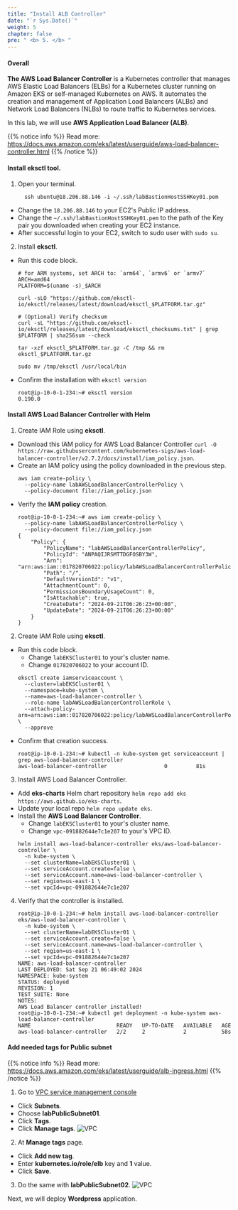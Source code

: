 ```yaml
---
title: "Install ALB Controller"
date: "`r Sys.Date()`"
weight: 5
chapter: false
pre: " <b> 5. </b> "
---
```


#### Overall

**The AWS Load Balancer Controller** is a Kubernetes controller that manages AWS Elastic Load Balancers (ELBs) for a Kubernetes cluster running on Amazon EKS or self-managed Kubernetes on AWS. It automates the creation and management of Application Load Balancers (ALBs) and Network Load Balancers (NLBs) to route traffic to Kubernetes services.

In this lab, we will use **AWS Application Load Balancer (ALB)**.

{{% notice info %}}
Read more: https://docs.aws.amazon.com/eks/latest/userguide/aws-load-balancer-controller.html
{{% /notice %}}

#### Install **eksctl** tool.

1. Open your terminal.
   ```
     ssh ubuntu@18.206.88.146 -i ~/.ssh/labBastionHostSSHKey01.pem
   ```

- Change the `18.206.88.146` to your EC2's Public IP address.
- Change the `~/.ssh/labBastionHostSSHKey01.pem` to the path of the Key pair you downloaded when creating your EC2 instance.
- After successful login to your EC2, switch to sudo user with `sudo su`.

2. Install **eksctl**.

- Run this code block.

  ```
  # for ARM systems, set ARCH to: `arm64`, `armv6` or `armv7`
  ARCH=amd64
  PLATFORM=$(uname -s)_$ARCH

  curl -sLO "https://github.com/eksctl-io/eksctl/releases/latest/download/eksctl_$PLATFORM.tar.gz"

  # (Optional) Verify checksum
  curl -sL "https://github.com/eksctl-io/eksctl/releases/latest/download/eksctl_checksums.txt" | grep $PLATFORM | sha256sum --check

  tar -xzf eksctl_$PLATFORM.tar.gz -C /tmp && rm eksctl_$PLATFORM.tar.gz

  sudo mv /tmp/eksctl /usr/local/bin
  ```

- Confirm the installation with `eksctl version`
  ```
  root@ip-10-0-1-234:~# eksctl version
  0.190.0
  ```

#### Install AWS Load Balancer Controller with Helm

1. Create IAM Role using **eksctl**.

- Download this IAM policy for AWS Load Balancer Controller `curl -O https://raw.githubusercontent.com/kubernetes-sigs/aws-load-balancer-controller/v2.7.2/docs/install/iam_policy.json`.
- Create an IAM policy using the policy downloaded in the previous step.
  ```
  aws iam create-policy \
    --policy-name labAWSLoadBalancerControllerPolicy \
    --policy-document file://iam_policy.json
  ```
- Verify the **IAM policy** creation.
  ```
  root@ip-10-0-1-234:~# aws iam create-policy \
    --policy-name labAWSLoadBalancerControllerPolicy \
    --policy-document file://iam_policy.json
  {
      "Policy": {
          "PolicyName": "labAWSLoadBalancerControllerPolicy",
          "PolicyId": "ANPAQIJRSMTTDGFOSBY3W",
          "Arn": "arn:aws:iam::017820706022:policy/labAWSLoadBalancerControllerPolicy",
          "Path": "/",
          "DefaultVersionId": "v1",
          "AttachmentCount": 0,
          "PermissionsBoundaryUsageCount": 0,
          "IsAttachable": true,
          "CreateDate": "2024-09-21T06:26:23+00:00",
          "UpdateDate": "2024-09-21T06:26:23+00:00"
      }
  }
  ```

2. Create IAM Role using **eksctl**.

- Run this code block.
  - Change `labEKSCluster01` to your's cluster name.
  - Change `017820706022` to your account ID.
  ```
  eksctl create iamserviceaccount \
    --cluster=labEKSCluster01 \
    --namespace=kube-system \
    --name=aws-load-balancer-controller \
    --role-name labAWSLoadBalancerControllerRole \
    --attach-policy-arn=arn:aws:iam::017820706022:policy/labAWSLoadBalancerControllerPolicy \
    --approve
  ```
- Confirm that creation success.
  ```
  root@ip-10-0-1-234:~# kubectl -n kube-system get serviceaccount | grep aws-load-balancer-controller
  aws-load-balancer-controller                  0         81s
  ```

3. Install AWS Load Balancer Controller.

- Add **eks-charts** Helm chart repository `helm repo add eks https://aws.github.io/eks-charts`.
- Update your local repo `helm repo update eks`.
- Install the **AWS Load Balancer Controller**.
  - Change `labEKSCluster01` to your's cluster name.
  - Change `vpc-091882644e7c1e207` to your's VPC ID.
  ```
  helm install aws-load-balancer-controller eks/aws-load-balancer-controller \
    -n kube-system \
    --set clusterName=labEKSCluster01 \
    --set serviceAccount.create=false \
    --set serviceAccount.name=aws-load-balancer-controller \
    --set region=us-east-1 \
    --set vpcId=vpc-091882644e7c1e207
  ```

4. Verify that the controller is installed.
   ```
   root@ip-10-0-1-234:~# helm install aws-load-balancer-controller eks/aws-load-balancer-controller \
     -n kube-system \
     --set clusterName=labEKSCluster01 \
     --set serviceAccount.create=false \
     --set serviceAccount.name=aws-load-balancer-controller \
     --set region=us-east-1 \
     --set vpcId=vpc-091882644e7c1e207
   NAME: aws-load-balancer-controller
   LAST DEPLOYED: Sat Sep 21 06:49:02 2024
   NAMESPACE: kube-system
   STATUS: deployed
   REVISION: 1
   TEST SUITE: None
   NOTES:
   AWS Load Balancer controller installed!
   root@ip-10-0-1-234:~# kubectl get deployment -n kube-system aws-load-balancer-controller
   NAME                           READY   UP-TO-DATE   AVAILABLE   AGE
   aws-load-balancer-controller   2/2     2            2           58s
   ```

#### Add needed tags for Public subnet

{{% notice info %}}
Read more: https://docs.aws.amazon.com/eks/latest/userguide/alb-ingress.html
{{% /notice %}}

1. Go to [VPC service management console](https://console.aws.amazon.com/vpc/home)

- Click **Subnets**.
- Choose **labPublicSubnet01**.
- Click **Tags**.
- Click **Manage tags**.
  ![VPC](/workshop-01-wordpress-deployment-on-eks/images/5.alb/ws01-alb01.png)

2. At **Manage tags** page.

- Click **Add new tag**.
- Enter **kubernetes.io/role/elb** key and **1** value.
- Click **Save**.

3. Do the same with **labPublicSubnet02**.
   ![VPC](/workshop-01-wordpress-deployment-on-eks/images/5.alb/ws01-alb03.png)

Next, we will deploy **Wordpress** application.
